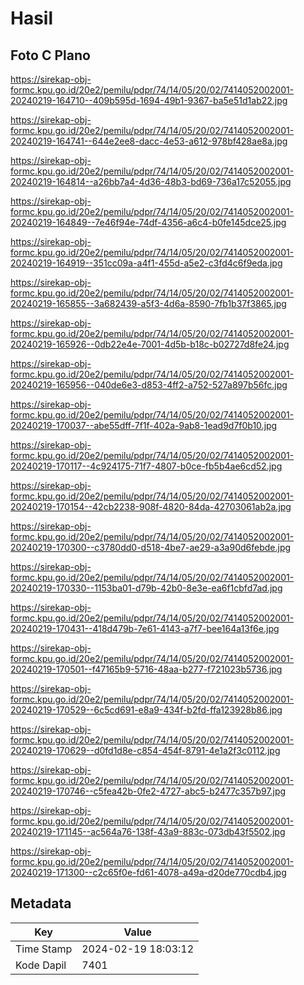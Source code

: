 # Hasil

## Foto C Plano

https://sirekap-obj-formc.kpu.go.id/20e2/pemilu/pdpr/74/14/05/20/02/7414052002001-20240219-164710--409b595d-1694-49b1-9367-ba5e51d1ab22.jpg

https://sirekap-obj-formc.kpu.go.id/20e2/pemilu/pdpr/74/14/05/20/02/7414052002001-20240219-164741--644e2ee8-dacc-4e53-a612-978bf428ae8a.jpg

https://sirekap-obj-formc.kpu.go.id/20e2/pemilu/pdpr/74/14/05/20/02/7414052002001-20240219-164814--a26bb7a4-4d36-48b3-bd69-736a17c52055.jpg

https://sirekap-obj-formc.kpu.go.id/20e2/pemilu/pdpr/74/14/05/20/02/7414052002001-20240219-164849--7e46f94e-74df-4356-a6c4-b0fe145dce25.jpg

https://sirekap-obj-formc.kpu.go.id/20e2/pemilu/pdpr/74/14/05/20/02/7414052002001-20240219-164919--351cc09a-a4f1-455d-a5e2-c3fd4c6f9eda.jpg

https://sirekap-obj-formc.kpu.go.id/20e2/pemilu/pdpr/74/14/05/20/02/7414052002001-20240219-165855--3a682439-a5f3-4d6a-8590-7fb1b37f3865.jpg

https://sirekap-obj-formc.kpu.go.id/20e2/pemilu/pdpr/74/14/05/20/02/7414052002001-20240219-165926--0db22e4e-7001-4d5b-b18c-b02727d8fe24.jpg

https://sirekap-obj-formc.kpu.go.id/20e2/pemilu/pdpr/74/14/05/20/02/7414052002001-20240219-165956--040de6e3-d853-4ff2-a752-527a897b56fc.jpg

https://sirekap-obj-formc.kpu.go.id/20e2/pemilu/pdpr/74/14/05/20/02/7414052002001-20240219-170037--abe55dff-7f1f-402a-9ab8-1ead9d7f0b10.jpg

https://sirekap-obj-formc.kpu.go.id/20e2/pemilu/pdpr/74/14/05/20/02/7414052002001-20240219-170117--4c924175-71f7-4807-b0ce-fb5b4ae6cd52.jpg

https://sirekap-obj-formc.kpu.go.id/20e2/pemilu/pdpr/74/14/05/20/02/7414052002001-20240219-170154--42cb2238-908f-4820-84da-42703061ab2a.jpg

https://sirekap-obj-formc.kpu.go.id/20e2/pemilu/pdpr/74/14/05/20/02/7414052002001-20240219-170300--c3780dd0-d518-4be7-ae29-a3a90d6febde.jpg

https://sirekap-obj-formc.kpu.go.id/20e2/pemilu/pdpr/74/14/05/20/02/7414052002001-20240219-170330--1153ba01-d79b-42b0-8e3e-ea6f1cbfd7ad.jpg

https://sirekap-obj-formc.kpu.go.id/20e2/pemilu/pdpr/74/14/05/20/02/7414052002001-20240219-170431--418d479b-7e61-4143-a7f7-bee164a13f6e.jpg

https://sirekap-obj-formc.kpu.go.id/20e2/pemilu/pdpr/74/14/05/20/02/7414052002001-20240219-170501--f47165b9-5716-48aa-b277-f721023b5736.jpg

https://sirekap-obj-formc.kpu.go.id/20e2/pemilu/pdpr/74/14/05/20/02/7414052002001-20240219-170529--6c5cd691-e8a9-434f-b2fd-ffa123928b86.jpg

https://sirekap-obj-formc.kpu.go.id/20e2/pemilu/pdpr/74/14/05/20/02/7414052002001-20240219-170629--d0fd1d8e-c854-454f-8791-4e1a2f3c0112.jpg

https://sirekap-obj-formc.kpu.go.id/20e2/pemilu/pdpr/74/14/05/20/02/7414052002001-20240219-170746--c5fea42b-0fe2-4727-abc5-b2477c357b97.jpg

https://sirekap-obj-formc.kpu.go.id/20e2/pemilu/pdpr/74/14/05/20/02/7414052002001-20240219-171145--ac564a76-138f-43a9-883c-073db43f5502.jpg

https://sirekap-obj-formc.kpu.go.id/20e2/pemilu/pdpr/74/14/05/20/02/7414052002001-20240219-171300--c2c65f0e-fd61-4078-a49a-d20de770cdb4.jpg


## Metadata

| Key        | Value               |
| ---------- | ------------------- |
| Time Stamp | 2024-02-19 18:03:12 |
| Kode Dapil | 7401                |



